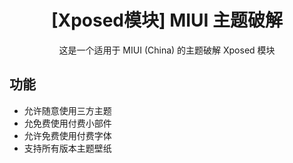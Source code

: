 <div align="center">

# [Xposed模块] MIUI 主题破解

这是一个适用于 MIUI (China) 的主题破解 Xposed 模块

</div>

## 功能

- 允许随意使用三方主题
- 允免费使用付费小部件
- 允许免费使用付费字体
- 支持所有版本主题壁纸
